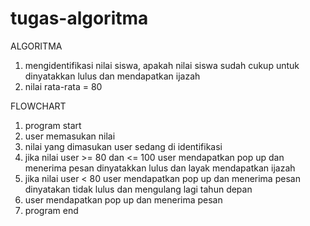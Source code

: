 # tugas-algoritma

ALGORITMA
1. mengidentifikasi nilai siswa, apakah nilai siswa sudah cukup untuk dinyatakkan lulus dan mendapatkan ijazah
2. nilai rata-rata = 80

FLOWCHART
1. program start
2. user memasukan nilai
3. nilai yang dimasukan user sedang di identifikasi
4. jika nilai user >= 80 dan <= 100 user mendapatkan pop up dan menerima pesan dinyatakkan lulus dan layak mendapatkan ijazah
5. jika nilai user < 80 user mendapatkan pop up dan menerima pesan dinyatakan tidak lulus dan mengulang lagi tahun depan
6. user mendapatkan pop up dan menerima pesan 
7. program end
